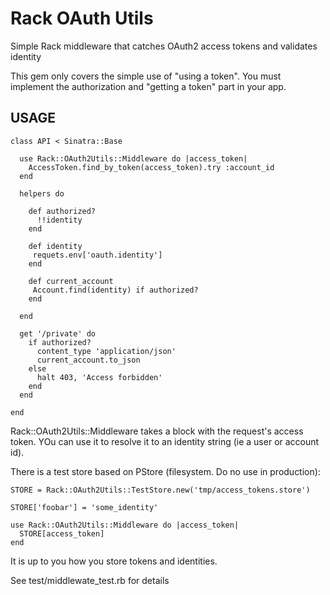 # Rack OAuth Utils

Simple Rack middleware that catches OAuth2 access tokens and validates identity

This gem only covers the simple use of "using a token". You must implement the authorization and "getting a token" part in your app.

## USAGE

    class API < Sinatra::Base
    
      use Rack::OAuth2Utils::Middleware do |access_token|
        AccessToken.find_by_token(access_token).try :account_id
      end
      
      helpers do
          
        def authorized?
          !!identity
        end
        
        def identity
         requets.env['oauth.identity']
        end
        
        def current_account
         Account.find(identity) if authorized?
        end
         
      end
      
      get '/private' do
        if authorized?
          content_type 'application/json'
          current_account.to_json
        else
          halt 403, 'Access forbidden'
        end
      end
      
    end
    
Rack::OAuth2Utils::Middleware takes a block with the request's access token. YOu can use it to resolve it to an identity string (ie a user or account id).

There is a test store based on PStore (filesystem. Do no use in production):

    STORE = Rack::OAuth2Utils::TestStore.new('tmp/access_tokens.store')
    
    STORE['foobar'] = 'some_identity'
    
    use Rack::OAuth2Utils::Middleware do |access_token|
      STORE[access_token]
    end

It is up to you how you store tokens and identities. 


See test/middlewate_test.rb for details